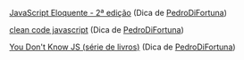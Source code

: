 [JavaScript Eloquente - 2ª edição](https://github.com/braziljs/eloquente-javascript)
(Dica de [PedroDiFortuna](https://github.com/PedroDiFortuna))

[clean code javascript](https://github.com/felipe-augusto/clean-code-javascript)
(Dica de [PedroDiFortuna](https://github.com/PedroDiFortuna))

[You Don't Know JS (série de livros)](https://github.com/cezaraugusto/You-Dont-Know-JS)
(Dica de [PedroDiFortuna](https://github.com/PedroDiFortuna))

